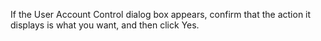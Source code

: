 <Token xmlns:xlink="http://www.w3.org/1999/xlink">If the <ui xmlns="http://ddue.schemas.microsoft.com/authoring/2003/5">User Account Control</ui> dialog box appears, confirm that the action it displays is what you want, and then click <ui xmlns="http://ddue.schemas.microsoft.com/authoring/2003/5">Yes</ui>.</Token>